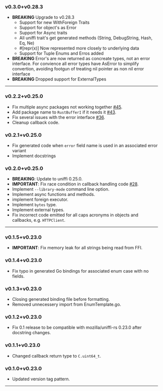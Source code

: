 ### v0.3.0+v0.28.3

- **BREAKING** Upgrade to v0.28.3
  - Support for new WithForeign Traits
  - Support for object's as Error
  - Support for Async traits
  - All uniffi trait's get generated methods (String, DebugString, Hash, Eq, Ne)
  - #[repr(x)] Now represented more closely to underlying data
  - Support for Tuple Enums and Erros added
- **BREAKING** Error's are now returned as concreate types,
not an error interface. For convience all error types have AsError
to simplify convertion, avoiding footgun of treating nil pointer as non nil
error interface
- **BREAKING** Dropped support for ExternalTypes


----

### v0.2.2+v0.25.0

- Fix multiple async packages not working together [#45](https://github.com/NordSecurity/uniffi-bindgen-go/issues/45).
- Add package name to `RustBufferI` if it needs it [#43](https://github.com/NordSecurity/uniffi-bindgen-go/issues/43).
- Fix several issues with the error interface [#36](https://github.com/NordSecurity/uniffi-bindgen-go/issues/36).
- Cleanup callback code.

### v0.2.1+v0.25.0

- Fix generated code when `error` field name is used in an associated error variant
- Implement docstrings

### v0.2.0+v0.25.0

- **BREAKING**: Update to uniffi 0.25.0.
- **IMPORTANT**: Fix race condition in callback handling code [#28](https://github.com/NordSecurity/uniffi-bindgen-go/issues/28).
- Implement `--library-mode` command line option.
- Implement async functions and methods.
- implement foreign executor.
- Implement `bytes` type.
- Implement external types.
- Fix incorrect code emitted for all caps acronyms in objects and callbacks, e.g. `HTTPClient`.

----

### v0.1.5+v0.23.0

- **IMPORTANT**: Fix memory leak for all strings being read from FFI.

### v0.1.4+v0.23.0

- Fix typo in generated Go bindings for associated enum case with no fields.

### v0.1.3+v0.23.0

- Closing generated binding file before formatting.
- Removed unnecessery import from EnumTemplate.go.

### v0.1.2+v0.23.0

- Fix 0.1 release to be compatible with mozilla/uniffi-rs 0.23.0 after docstring changes.

### v0.1.1+v0.23.0

- Changed callback return type to `C.uint64_t`.

### v0.1.0+v0.23.0

- Updated version tag pattern.

----
